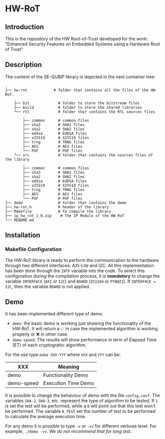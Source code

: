 # HW-RoT

## Introduction

This is the repository of the HW Root-of-Trust developed for the work: "Enhanced Security Features on Embedded Systems using a Hardware Root of Trust"

## Description

The content of the SE-QUBIP library is depicted in the next container tree:
    
    .
    ├── hw-rot            # folder that contains all the files of the HW-RoT.
        .
        ├── bit             # folder to store the bitstream files
        ├── build           # folder to store the shared libraries 
        └── rtl             # folder that contains the RTL sources files
            .
            ├── common      # common files 
            ├── sha3        # SHA3 files 
            ├── sha2        # SHA2 files 
	        ├── eddsa       # EdDSA files
	        ├── x25519      # X25519 files
            ├── trng        # TRNG files
            ├── AES         # AES files
            └── PUF         # PUF files 	    	
        └── src             # folder that contains the sources files of the library
            .
            ├── common      # common files 
            ├── sha3        # SHA3 files 
	        ├── sha2        # SHA2 files 
            ├── eddsa       # EdDSA files
	        ├── x25519      # X25519 files
            ├── trng        # TRNG files
            ├── AES         # AES files
            └── PUF         # PUF files 
    ├── demo                # folder that contains the demo
    ├── hw-rot.h            # header of the library
    ├── Makefile            # To compile the library
    ├── ip_hw_rot_1_0.zip    # The IP Module of the HW RoT
    └── README.md  

## Installation

### Makefile Configuration

The HW-RoT library is ready to perform the communication to the hardware through two different interfaces: AXI-Lite and I2C. All this implementation has been done through the `INTF` variable into the code. 
To select this configuration during the compilation process, it is ***mandatory*** to change the variable `INTERFACE` (`AXI` or `I2C`) and `BOARD` (`ZCU104` or `PYNQZ2`). If `INTERFACE = I2C`, then the variable `BOARD` is not applied.

## Demo

It has been implemented different type of demo:
- `demo`: the basic demo is working just showing the functionality of the HW-RoT. It will return a ✅ in case the implemented algorithm is working properly or ❌ in other case.
- `demo-speed`: The results will show performance in term of Elapsed Time (ET) of each cryptograhic algorithm. 

For the use type `make XXX-YYY` where `XXX` and `YYY` can be: 

| XXX                   | Meaning   |
| ----------            | --------- |
| demo                  | Functionality Demo                                        |
| demo-speed            | Execution Time Demo                                       |

It is possible to change the behaviour of demo with the file ```config.conf```. The variables ```SHA-2```, ```SHA-3```, etc. represent the type of algorithm to be tested. If ```1``` is set the test will be performed, while a ```0``` will point out that this test won't be performed. The variable ```N_TEST``` set the number of test to be performed to calculate the average execution time.  

For any demo it is possible to type `-v` or `-vv` for different verbose level. For example, `./demo -vv`. *We do not recommend that for long test.*  